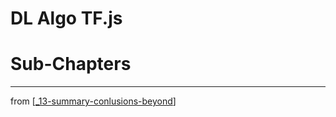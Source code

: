 # DL Algo TF.js
# Sub-Chapters


---
from [[_13-summary-conlusions-beyond]]

[//begin]: # "Autogenerated link references for markdown compatibility"
[_13-summary-conlusions-beyond]: ../_13-summary-conlusions-beyond.md "Conclusions"
[//end]: # "Autogenerated link references"